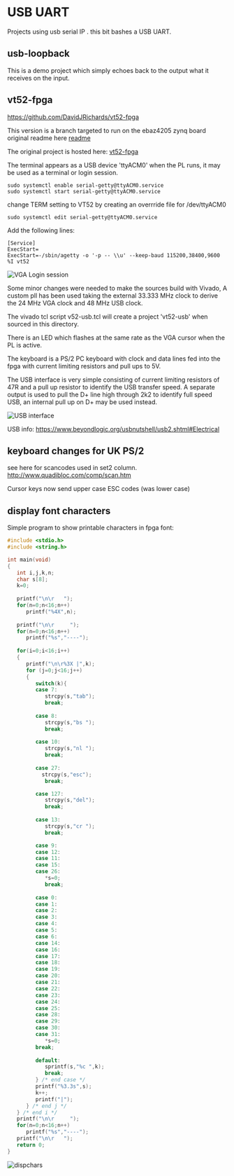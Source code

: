 # USB UART

Projects using usb serial IP . this bit bashes a USB UART.

## usb-loopback

This is a demo project which simply echoes back to the output what it receives on the input.

## vt52-fpga

https://github.com/DavidJRichards/vt52-fpga

This version is a branch targeted to run on the ebaz4205 zynq board
original readme here [readme](./vt52-fpga.md)

The original project is hosted here: [vt52-fpga](https://github.com/AndresNavarro82/vt52-fpga)

The terminal appears as a USB device 'ttyACM0' when the PL runs, it may be used as a terminal or login session.

```
sudo systemctl enable serial-getty@ttyACM0.service
sudo systemctl start serial-getty@ttyACM0.service
```

change TERM setting to VT52 by creating an overrride file for /dev/ttyACM0
```
sudo systemctl edit serial-getty@ttyACM0.service
```
Add the following lines:
```
[Service]
ExecStart=
ExecStart=-/sbin/agetty -o '-p -- \\u' --keep-baud 115200,38400,9600 %I vt52
```


![VGA Login session](./img/USB-ttyACM0-login.jpg)


Some minor changes were needed to make the sources build with Vivado, A custom pll has been used taking the external 33.333 MHz clock to derive the 24 MHz VGA clock and 48 MHz USB clock.

The vivado tcl script v52-usb.tcl will create a project 'vt52-usb' when sourced in this directory.

There is an LED which flashes at the same rate as the VGA cursor when the PL is active.

The keyboard is a PS/2 PC keyboard with clock and data lines fed into the fpga with current limiting resistors and pull ups to 5V.

The USB interface is very simple consisting of current limiting resistors of 47R and a pull up resistor to identify the USB transfer speed. A separate output is used to pull the D+ line high through 2k2 to identify full speed USB, an internal pull up on D+ may be used instead.

![USB interface](./img/USB-UART-interface2.jpg)

USB info: https://www.beyondlogic.org/usbnutshell/usb2.shtml#Electrical

## keyboard changes for UK PS/2

see here for scancodes used in set2 column.
http://www.quadibloc.com/comp/scan.htm

Cursor keys now send upper case ESC codes (was lower case)

## display font characters

Simple program to show printable characters in fpga font:

```C
#include <stdio.h>
#include <string.h>

int main(void)
{
   int i,j,k,n;
   char s[8];
   k=0;
   
   printf("\n\r   ");
   for(n=0;n<16;n++)
      printf("%4X",n);
      
   printf("\n\r     ");
   for(n=0;n<16;n++)
      printf("%s","----");
      
   for(i=0;i<16;i++)
   {
      printf("\n\r%3X |",k);
      for (j=0;j<16;j++)
      {
         switch(k){
         case 7:
            strcpy(s,"tab");
            break;
         
         case 8:
            strcpy(s,"bs ");
            break;
         
         case 10:
            strcpy(s,"nl ");
            break;
            
         case 27:
           strcpy(s,"esc");
            break;

         case 127:
            strcpy(s,"del");
            break;
            
         case 13:
            strcpy(s,"cr ");
            break;

         case 9:
         case 12:
         case 11:
         case 15:
         case 26:
            *s=0;
            break;
         
         case 0:
         case 1:
         case 2:
         case 3:
         case 4:
         case 5:
         case 6:
         case 14:
         case 16:
         case 17:
         case 18:
         case 19:
         case 20:
         case 21:
         case 22:
         case 23:
         case 24:
         case 25:
         case 28:
         case 29:
         case 30:
         case 31:
            *s=0;
         break;
         
         default:       
            sprintf(s,"%c ",k);
            break;
         } /* end case */
         printf("%3.3s",s);
         k++;
         printf("|");
      } /* end j */
   } /* end i */
   printf("\n\r     ");
   for(n=0;n<16;n++)
      printf("%s","----");
   printf("\n\r   ");
   return 0;
}
```

![dispchars](./img/dispchars.jpg)



